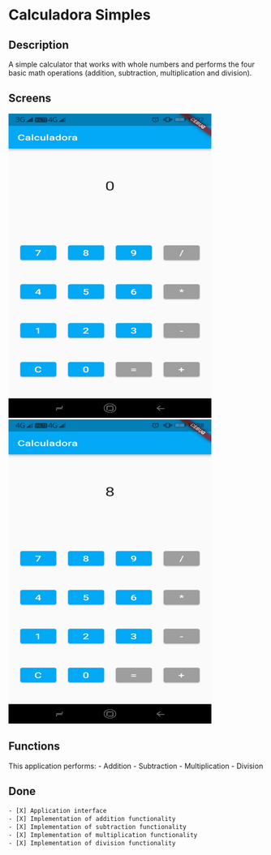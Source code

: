 # Calculadora Simples

## Description
  A simple calculator that works with whole numbers and performs the four basic math operations (addition, subtraction, multiplication and division).

## Screens
   <img src="https://github.com/jorge-canuto/projeto_calculadora/blob/master/images/calculadora_screen1.jpeg" height="600" width="400">
   <img src="https://github.com/jorge-canuto/projeto_calculadora/blob/master/images/calculadora_screen2.jpeg" height="600" width="400">

## Functions
  This application performs:
          - Addition
          - Subtraction
          - Multiplication
          - Division
          
## Done
    - [X] Application interface
    - [X] Implementation of addition functionality
    - [X] Implementation of subtraction functionality
    - [X] Implementation of multiplication functionality
    - [X] Implementation of division functionality

